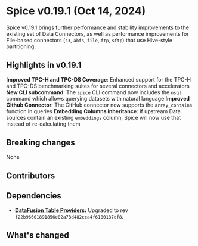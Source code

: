 # Spice v0.19.1 (Oct 14, 2024)

Spice v0.19.1 brings further performance and stability improvements to the existing set of Data Connectors, as well as performance improvements for File-based connectors (`s3`, `abfs`, `file`, `ftp`, `sftp`) that use Hive-style partitioning.

## Highlights in v0.19.1

**Improved TPC-H and TPC-DS Coverage**: Enhanced support for the TPC-H and TPC-DS benchmarking suites for several connectors and accelerators
**New CLI subcommand**: The `spice` CLI command now includes the `nsql` command which allows querying datasets with natural language
**Improved Github Connector**: The GitHub connector now supports the `array_contains` function in queries
**Embedding Columns inheritance**: If upstream Data sources contain an existing `embeddings` column, Spice will now use that instead of re-calculating them

## Breaking changes

None

## Contributors

## Dependencies

- **[DataFusion Table Providers](<(https://github.com/datafusion-contrib/datafusion-table-providers)>):** Upgraded to rev `f22b96601891856e02a73d482cca4f6100137df8`.

## What's changed

